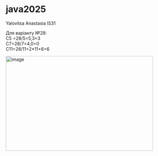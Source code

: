 # java2025
Yalovitsa Anastasia IS31

Для варіанту №28:  
С5 =28/5=5,3=3   
C7=28/7=4,0=0  
C11=28/11=2*11+6=6  

<img width="468" height="301" alt="image" src="https://github.com/user-attachments/assets/bc4fbcf4-dda8-4e77-8473-a302db473c68" />

